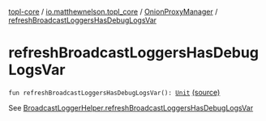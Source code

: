 [topl-core](../../index.md) / [io.matthewnelson.topl_core](../index.md) / [OnionProxyManager](index.md) / [refreshBroadcastLoggersHasDebugLogsVar](./refresh-broadcast-loggers-has-debug-logs-var.md)

# refreshBroadcastLoggersHasDebugLogsVar

`fun refreshBroadcastLoggersHasDebugLogsVar(): `[`Unit`](https://kotlinlang.org/api/latest/jvm/stdlib/kotlin/-unit/index.html) [(source)](https://github.com/05nelsonm/TorOnionProxyLibrary-Android/blob/master/topl-core/src/main/java/io/matthewnelson/topl_core/OnionProxyManager.kt#L169)

See [BroadcastLoggerHelper.refreshBroadcastLoggersHasDebugLogsVar](#)

